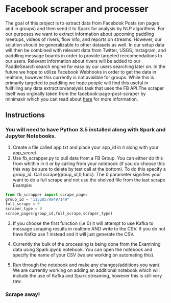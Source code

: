 # Facebook scraper and processer
The goal of this project is to extract data from Facebook Posts (on pages and in groups) and then send it to Spark for analysis by NLP algorithms. For our purposes we want to extract information about upcoming paddling meetups, videos of rivers, flow info, and reports on streams. However, our solution should be generalizable to other datasets as well. In our setup data will then be combined with relevant data from Twitter, USGS, Instagram, and paddling message boards in order to provide targeted reccomendations to our users. Relevant information about rivers will be added to our PaddleSearch search engine for easy by our users searching later on. In the future we hope to utilize Facebook Webhooks in order to get the data in realtime, however this currently is not availible for groups. While this is primarily targeted to paddling we hope people will find this useful in fullfilling any data extraction/analysis task that uses the FB API.The scraper itself was orginally taken from the facebook-page-post-scraper by minimaxir which you can read about [here](https://github.com/minimaxir/acebook-page-post-scraper) for more information. 
## Instructions 
### You will need to have Python 3.5 installed along with Spark and Jupyter Notebooks.

1. Create a file called app.txt and place your app_id in it along with your app_secret.
2. Use fb_scrapper.py to pull data from a FB Group. You can either do this from whithin in it or by calling from your notebook (if you do choose this this way be sure to delete by test call at the bottom). To do this specify a group_id. Call scrape(group_id,0,func). The 0 parameter signifies your want to do a full scrape and not use the shelved file from the last scrape 
Example:
```python
from fb_scrapper import scrape_pages
group_id = "115285708497149"
full_scrape = 0
scraper_type = 0 
scrape_pages(group_id,full_scrape,scraper_type)
```
3. If you choose the first function (i.e 0) it will attempt to use Kafka to message scraping results in realtime AND write to the CSV. If you do not have Kafka use 1 instead and it will just generate the CSV.

4. Currently the bulk of the processing is being done from the Examining data using Spark.ipynb notebook. You can open the notebook and specify the name of your CSV (we are working on automating this).

5. Run through the notebook and make any changes/additions you want. We are currently working on adding an additional notebook which will include the use of Kafka and Spark streaming, however this is still very raw.
### Scrape away!
